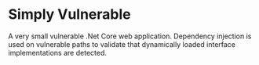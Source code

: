 # Simply Vulnerable




A very small vulnerable .Net Core web application.  Dependency injection is used on vulnerable paths to validate that dynamically loaded interface implementations are detected.



 
